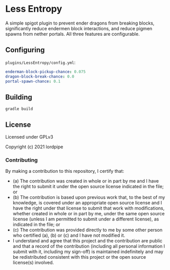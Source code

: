 # Less Entropy

A simple spigot plugin to prevent ender dragons from breaking blocks, significantly reduce endermen block interactions, and reduce pigmen spawns from nether portals. All three features are configurable.

## Configuring

`plugins/LessEntropy/config.yml`:

```yaml
enderman-block-pickup-chance: 0.075
dragon-block-break-chance: 0.0
portal-spawn-chance: 0.1
```

## Building

```shell
gradle build
```

## License

Licensed under GPLv3

Copyright (c) 2021 lordpipe

### Contributing

By making a contribution to this repository, I certify that:

* (a) The contribution was created in whole or in part by me and I have the right to submit it under the open source license indicated in the file; or
* (b) The contribution is based upon previous work that, to the best of my knowledge, is covered under an appropriate open source license and I have the right under that license to submit that work with modifications, whether created in whole or in part by me, under the same open source license (unless I am permitted to submit under a different license), as indicated in the file; or
* (c) The contribution was provided directly to me by some other person who certified (a), (b) or (c) and I have not modified it.
* I understand and agree that this project and the contribution are public and that a record of the contribution (including all personal information I submit with it, including my sign-off) is maintained indefinitely and may be redistributed consistent with this project or the open source license(s) involved.
